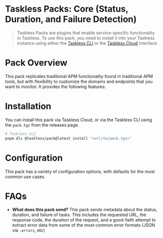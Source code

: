 # Taskless Packs: Core (Status, Duration, and Failure Detection)

> Taskless Packs are plugins that enable service-specific functionality in Taskless. To use this pack, you need to install it into your Taskless instance using either the [Taskless CLI](https://github.com/taskless/pack) or the [Taskless Cloud](https://www.taskless.io) interface.

# Pack Overview

This pack replicates traditional APM functionality found in traditional APM tools, but with flexibility to customize the domains and endpoints that you want to monitor. It provides the following features:

# Installation

You can install this pack via Taskless Cloud, or via the Taskless CLI using the `pack.tgz` from the releases page.

```bash
# Taskless CLI
pnpm dlx @taskless/pack@latest install "<url/to/pack.tgz>"
```

# Configuration

This pack has a variety of configuration options, with defaults for the most common use cases.

# FAQs

- **What does this pack send?** This pack sends metadata about the status, duration, and failure of tasks. This includes the requested URL, the response code, the duration of the request, and a good-faith attempt to extract error data from some of the most common error formats (JSON via `.errors`, etc)
